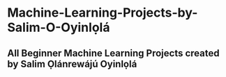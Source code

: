 # Machine-Learning-Projects-by-Salim-O-Oyinlọlá

## All Beginner Machine Learning Projects created by Salim Ọlánrewájú Oyinlọlá
